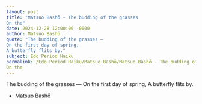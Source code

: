 ```yaml
---
layout: post
title: "Matsuo Bashō - The budding of the grasses  
On the"
date: 2024-12-28 12:00:00 -0000
author: Matsuo Bashō
quote: "The budding of the grasses — 
On the first day of spring, 
A butterfly flits by."
subject: Edo Period Haiku
permalink: /Edo Period Haiku/Matsuo Bashō/Matsuo Bashō - The budding of the grasses  
On the
---
```


The budding of the grasses — 
On the first day of spring, 
A butterfly flits by.

- Matsuo Bashō
